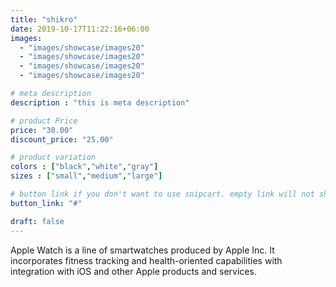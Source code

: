 ```yaml
---
title: "shikro"
date: 2019-10-17T11:22:16+06:00
images:
  - "images/showcase/images20"
  - "images/showcase/images20"
  - "images/showcase/images20"
  - "images/showcase/images20"

# meta description
description : "this is meta description"

# product Price
price: "30.00"
discount_price: "25.00"

# product variation
colors : ["black","white","gray"]
sizes : ["small","medium","large"]

# button link if you don't want to use snipcart. empty link will not show button
button_link: "#"

draft: false
---
```


Apple Watch is a line of smartwatches produced by Apple Inc. It incorporates fitness tracking and health-oriented capabilities with integration with iOS and other Apple products and services.
